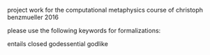 project work for the computational metaphysics course of christoph benzmueller 2016

please use the following keywords for formalizations:

entails
closed
godessential
godlike
